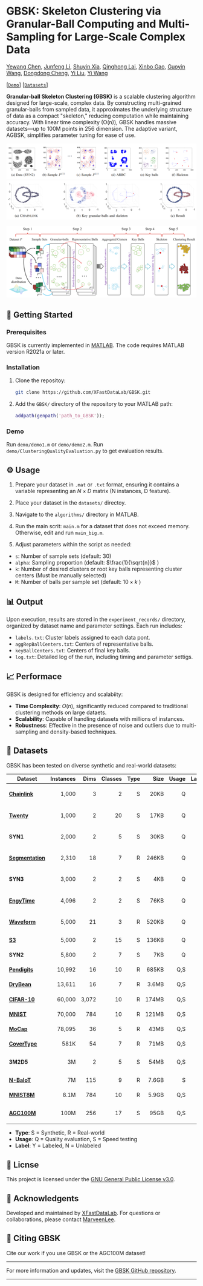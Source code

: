 # GBSK: Skeleton Clustering via Granular-Ball Computing and Multi-Sampling for Large-Scale Complex Data
[Yewang Chen](https://faculty.hqu.edu.cn/CYW1), [Junfeng Li](https://github.com/MarveenLee), [Shuyin Xia](https://orcid.org/0000-0001-5993-9563), [Qinghong Lai](https://orcid.org/0009-0003-0712-9229), [Xinbo Gao](https://see.xidian.edu.cn/faculty/xbgao/), [Guoyin Wang](https://orcid.org/0000-0002-8521-5232), [Dongdong Cheng](https://orcid.org/0000-0003-3500-5461), [Yi Liu](https://orcid.org/0009-0008-9668-7076), [Yi Wang](https://orcid.org/0000-0002-9013-7232)

<!-- [[`Paper`]()] -->
[[`Demo`](https://github.com/XFastDataLab/GBSK?tab=readme-ov-file#-getting-started)] [[`Datasets`](https://github.com/XFastDataLab/GBSK?tab=readme-ov-file#-datasets)]
<!-- [[`BibTex`](#citing-GBSK)] -->

**Granular-ball Skeleton Clustering (GBSK)** is a scalable clustering algorithm designed for large-scale, complex data. By constructing multi-grained granular-balls from sampled data, it approximates the underlying structure of data as a compact "skeleton," reducing computation while maintaining accuracy. With linear time complexity (O(n)), GBSK handles massive datasets—up to 100M points in 256 dimension. The adaptive variant, AGBSK, simplifies parameter tuning for ease of use.

![e.g. SYN2](assets/SYN2.png)
![e.g. ChainLink](assets/ChainLink.png)

<!--
## 🔍 Overview
Traditional clustering methods often struggle with large and complex datasets due to computational constraints and sensitivity to noise. GBSK addresses these challenges by:

- Employing **granular-ball computing** to capture local data structures,
- Utilizing **multi-sampling** to enhance robustness and scalability,
- Constructing a **skeleton** that represents the core structure of the data, facilitating efficient clustering.
-->

![GBSK framework](assets/Framework_boxes.png)

<!--
## Updates
**2025/07/07 -- implementation as that used in the paper**
The code used in the paper is released.

-->

<!--
## 📁 Repository Structure

 `Algorithms/`: Contains the core implementation of the GBSK algorithm and competing algorithms.
 
 `Datasets/`: Some datasets for testing and demonstration purpose.
 
 `experiment_records/`: Logs and results from various experimental run.
 
 `README.md`: This documentation file.
 
 `LICENSE`: GPL-3.0 license information.
-->

## 🚀 Getting Started

### Prerequisites
GBSK is currently implemented in [MATLAB](https://www.mathworks.com/products/matlab.html). The code requires MATLAB version R2021a or later.

### Installation

1. Clone the repositoy:
   ```bash
   git clone https://github.com/XFastDataLab/GBSK.git
   ```

2. Add the `GBSK/` directory of the repository to your MATLAB path:
   ```matlab
   addpath(genpath('path_to_GBSK'));
   ```

### Demo
Run `demo/demo1.m` or `demo/demo2.m`. Run `demo/ClusteringQualityEvaluation.py` to get evaluation results.

## ⚙️ Usage

1. Prepare your dataset in `.mat` or `.txt` format, ensuring it contains a variable representing an $N \times D$ matrix (N instances, D feature).

2. Place your dataset in the `datasets/` directoy.

3. Navigate to the `algorithms/` directory in MATLAB.

4. Run the main scrit: `main.m` for a dataset that does not exceed memory. Otherwise, edit and run `main_big.m`. 

5. Adjust parameters within the script as needed:
  - `s`: Number of sample sets (default: 30)
  - `alpha`: Sampling proportion (default: $\frac{1}{\sqrt{n}}$ )
  - `k`: Number of desired clusters or root key balls representing cluster centers (Must be manually selected)
  - `M`: Number of balls per sample set (default: $10 \times k$ )

## 📊 Output

Upon execution, results are stored in the `experiment_records/` directory, organized by dataset name and parameter settings. Each run includes:
- `labels.txt`: Cluster labels assigned to each data pont.
- `aggRepBallCenters.txt`: Centers of representative balls.
- `keyBallCenters.txt`: Centers of final key balls.
- `log.txt`: Detailed log of the run, including timing and parameter settigs.

## 📈 Performace

GBSK is designed for efficiency and scalabiity:

- **Time Complexity**: $O(n)$, significantly reduced compared to traditional clustering methods on large dataets.
- **Scalability**: Capable of handling datasets with millions of instances.
- **Robustness**: Effective in the presence of noise and outliers due to multi-sampling and density-based techniques.

## 📁 Datasets
GBSK has been tested on diverse synthetic and real-world datasets:

| Dataset       | Instances | Dims | Classes | Type | Size  | Usage | Label | Description |
|--------------|----------:|-----:|--------:|-----:|------:|------:|------:|-------------|
| [**Chainlink**](https://github.com/milaan9/Clustering-Datasets/blob/master/02.%20Synthetic/chainlink.csv) | 1,000 | 3 | 2 | S | 20KB | Q | Y | Two interlocking 3D rings |
| [**Twenty**](https://github.com/milaan9/Clustering-Datasets/blob/master/02.%20Synthetic/twenty.mat) | 1,000 | 2 | 20 | S | 17KB | Q | Y | 20 evenly distributed clusters |
| **SYN1** | 2,000 | 2 | 5 | S | 30KB | Q | Y | Varying cluster densities |
| [**Segmentation**](https://doi.org/10.24432/C5P01G) | 2,310 | 18 | 7 | R | 246KB | Q | Y | Image segmentation data |
| **SYN3** | 3,000 | 2 | 2 | S | 4KB | Q | Y | Mixed density clusters |
| [**EngyTime**](https://github.com/milaan9/Clustering-Datasets/blob/master/02.%20Synthetic/engytime.arff) | 4,096 | 2 | 2 | S | 76KB | Q | Y | Gaussian distributions with overlap |
| [**Waveform**](https://doi.org/10.24432/C5CS3C) | 5,000 | 21 | 3 | R | 520KB | Q | Y | Physics waveform data |
| [**S3**](https://cs.joensuu.fi/sipu/datasets/s3.txt) | 5,000 | 2 | 15 | S | 136KB | Q | Y | 15 Gaussian clusters |
| **SYN2** | 5,800 | 2 | 7 | S | 7KB | Q | Y | Non-convex shapes |
| [**Pendigits**](https://doi.org/10.24432/C5MG6K) | 10,992 | 16 | 10 | R | 685KB | Q,S | Y | Handwritten digits |
| [**DryBean**](https://doi.org/10.24432/C50S4B) | 13,611 | 16 | 7 | R | 3.6MB | Q,S | Y | Bean classification |
| [**CIFAR-10**](https://api.semanticscholar.org/CorpusID:18268744) | 60,000 | 3,072 | 10 | R | 174MB | Q,S | Y | Image classification |
| [**MNIST**](https://www.csie.ntu.edu.tw/~cjlin/libsvmtools/datasets/multiclass.html#mnist) | 70,000 | 784 | 10 | R | 121MB | Q,S | Y | Handwritten digits |
| [**MoCap**](https://doi.org/10.24432/C5960R) | 78,095 | 36 | 5 | R | 43MB | Q,S | Y | Motion capture data |
| [**CoverType**](https://doi.org/10.24432/C50K5N) | 581K | 54 | 7 | R | 71MB | Q,S | Y | Forest cover types |
| **3M2D5** | 3M | 2 | 5 | S | 54MB | Q,S | Y | Large Gaussian mixtures |
| [**N-BaIoT**](https://www.kaggle.com/datasets/mkashifn/nbaiot-dataset) | 7M | 115 | 9 | R | 7.6GB | S | N | IoT malware traffic |
| [**MNIST8M**](https://www.csie.ntu.edu.tw/~cjlin/libsvmtools/datasets/multiclass.html#mnist8m) | 8.1M | 784 | 10 | R | 5.9GB | Q,S | Y | Augmented MNIST |
| [**AGC100M**](https://www.kaggle.com/datasets/caatic7/agc100m) | 100M | 256 | 17 | S | 95GB | Q,S | Y | Ultra-large-scale benchmark |

- **Type**: S = Synthetic, R = Real-world  
- **Usage**: Q = Quality evaluation, S = Speed testing  
- **Label**: Y = Labeled, N = Unlabeled  

## 📄 Licnse

This project is licensed under the [GNU General Public License v3.0](https://www.gnu.org/licenses/gpl-3.0.en.tml).

## 🤝 Acknowledgents

Developed and maintained by [XFastDataLab](https://github.com/XFastDataLab). For questions or collaborations, please contact [MarveenLee](mailto:G2219100349@gmail.com).

## 🙏 Citing GBSK
Cite our work if you use GBSK or the AGC100M dataset!
<!--
If you use GBSK or the AGC100M dataset in your research, please use the following BibTeX entry.
```bibtex
@article{chen2025GBSK,
  title={GBSK: Skeleton Clustering via Granular-Ball Computing and Multi-Sampling for Large-Scale Complex Data},
  author={Yewang Chen and Junfeng Li and Shuyin Xia and Qinghong Lai and Xinbo Gao and Guoyin Wang and Dongdong Cheng and Yi Liu and Yi Wang},
  journal={arXiv preprint arXiv:},
  url={https://arxiv.org/abs/},
  year={2025}
}
```
-->
---

For more information and updates, visit the [GBSK GitHub repository](https://github.com/XFastDataLab/GBSK/treemain).

--- 
